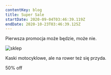 ```yaml
---
contentKey: blog
title: Super Sale
startDate: 2020-09-04T03:46:39.119Z
endDate: 2020-10-23T03:46:39.125Z
---
```

Pierwsza promocja może będzie, może nie.

![](/uploads/0006.jpg "sklep")

Kaski motocyklowe, ale na rower też się przyda. 

50% off